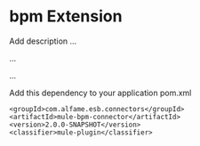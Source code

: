 # bpm Extension

Add description ...


...


...


Add this dependency to your application pom.xml

```
<groupId>com.alfame.esb.connectors</groupId>
<artifactId>mule-bpm-connector</artifactId>
<version>2.0.0-SNAPSHOT</version>
<classifier>mule-plugin</classifier>
```
